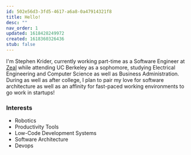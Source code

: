 ```yaml
---
id: 502e56d3-3fd5-4617-a6a8-0a47914321f8
title: Hello!
desc: ""
nav_order: 1
updated: 1618428249972
created: 1618360326436
stub: false
---
```


I'm Stephen Krider, currently working part-time as a Software Engineer at [Zeal](https://www.zeal.com/) while attending UC Berkeley as a sophomore, studying Electrical Engineering and Computer Science as well as Business Administration. During as well as after college, I plan to pair my love for software architecture as well as an affinity for fast-paced working environments to go work in startups!

### Interests

- Robotics
- Productivity Tools
- Low-Code Development Systems
- Software Architecture
- Devops
